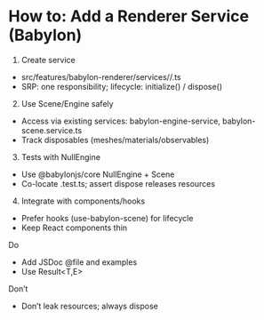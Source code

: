 # How to: Add a Renderer Service (Babylon)

1) Create service
- src/features/babylon-renderer/services/<your-service>/<your-service>.ts
- SRP: one responsibility; lifecycle: initialize() / dispose()

2) Use Scene/Engine safely
- Access via existing services: babylon-engine-service, babylon-scene.service.ts
- Track disposables (meshes/materials/observables)

3) Tests with NullEngine
- Use @babylonjs/core NullEngine + Scene
- Co-locate <your-service>.test.ts; assert dispose releases resources

4) Integrate with components/hooks
- Prefer hooks (use-babylon-scene) for lifecycle
- Keep React components thin

Do
- Add JSDoc @file and examples
- Use Result<T,E>

Don’t
- Don’t leak resources; always dispose

